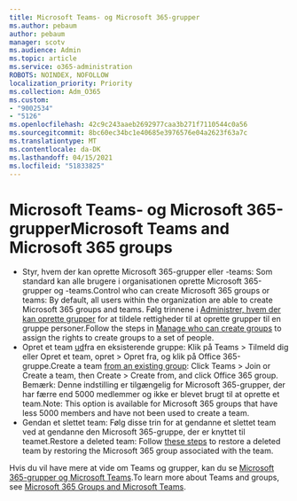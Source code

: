 ```yaml
---
title: Microsoft Teams- og Microsoft 365-grupper
ms.author: pebaum
author: pebaum
manager: scotv
ms.audience: Admin
ms.topic: article
ms.service: o365-administration
ROBOTS: NOINDEX, NOFOLLOW
localization_priority: Priority
ms.collection: Adm_O365
ms.custom:
- "9002534"
- "5126"
ms.openlocfilehash: 42c9c243aaeb2692977caa3b271f7110544c0a56
ms.sourcegitcommit: 8bc60ec34bc1e40685e3976576e04a2623f63a7c
ms.translationtype: MT
ms.contentlocale: da-DK
ms.lasthandoff: 04/15/2021
ms.locfileid: "51833825"
---
```

# <a name="microsoft-teams-and-microsoft-365-groups"></a><span data-ttu-id="8b3af-102">Microsoft Teams- og Microsoft 365-grupper</span><span class="sxs-lookup"><span data-stu-id="8b3af-102">Microsoft Teams and Microsoft 365 groups</span></span>

- <span data-ttu-id="8b3af-103">Styr, hvem der kan oprette Microsoft 365-grupper eller -teams: Som standard kan alle brugere i organisationen oprette Microsoft 365-grupper og -teams.</span><span class="sxs-lookup"><span data-stu-id="8b3af-103">Control who can create Microsoft 365 groups or teams: By default, all users within the organization are able to create Microsoft 365 groups and teams.</span></span> <span data-ttu-id="8b3af-104">Følg trinnene i [Administrer, hvem der kan oprette grupper](https://support.office.com/article/4c46c8cb-17d0-44b5-9776-005fced8e618) for at tildele rettigheder til at oprette grupper til en gruppe personer.</span><span class="sxs-lookup"><span data-stu-id="8b3af-104">Follow the steps in [Manage who can create groups](https://support.office.com/article/4c46c8cb-17d0-44b5-9776-005fced8e618) to assign the rights to create groups to a set of people.</span></span>
- <span data-ttu-id="8b3af-105">Opret et team  [ud](https://support.microsoft.com/office/24ec428e-40d7-4a1a-ab87-29be7d145865)fra en eksisterende gruppe: Klik på Teams > Tilmeld dig eller Opret et team, opret > Opret fra, og klik på Office 365-gruppe.</span><span class="sxs-lookup"><span data-stu-id="8b3af-105">Create a team  [from an existing group](https://support.microsoft.com/office/24ec428e-40d7-4a1a-ab87-29be7d145865): Click Teams > Join or Create a team, then Create > Create from, and click Office 365 group.</span></span> <span data-ttu-id="8b3af-106">Bemærk: Denne indstilling er tilgængelig for Microsoft 365-grupper, der har færre end 5000 medlemmer og ikke er blevet brugt til at oprette et team.</span><span class="sxs-lookup"><span data-stu-id="8b3af-106">Note: This option is available for Microsoft 365 groups that have less 5000 members and have not been used to create a team.</span></span>
- <span data-ttu-id="8b3af-107">Gendan et slettet [](https://docs.microsoft.com/microsoftteams/archive-or-delete-a-team#restore-a-deleted-team) team: Følg disse trin for at gendanne et slettet team ved at gendanne den Microsoft 365-gruppe, der er knyttet til teamet.</span><span class="sxs-lookup"><span data-stu-id="8b3af-107">Restore a deleted team: Follow [these steps](https://docs.microsoft.com/microsoftteams/archive-or-delete-a-team#restore-a-deleted-team) to restore a deleted team by restoring the Microsoft 365 group associated with the team.</span></span>

<span data-ttu-id="8b3af-108">Hvis du vil have mere at vide om Teams og grupper, kan du se [Microsoft 365-grupper og Microsoft Teams](https://docs.microsoft.com/microsoftteams/office-365-groups).</span><span class="sxs-lookup"><span data-stu-id="8b3af-108">To learn more about Teams and groups, see [Microsoft 365 Groups and Microsoft Teams](https://docs.microsoft.com/microsoftteams/office-365-groups).</span></span>
